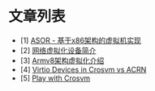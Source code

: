 # 文章列表

- [1] [ASOR - 基于x86架构的虚拟机实现](https://calinyara.github.io/technology/2019/08/05/asor-hypervisor.html)
- [2] [网络虚拟化设备简介](https://calinyara.github.io/technology/2019/08/22/vnet_interface.html)
- [3] [Armv8架构虚拟化介绍](https://calinyara.github.io/technology/2019/11/03/armv8-virtualization.html)
- [4] [Virtio Devices in Crosvm vs ACRN](https://calinyara.github.io/technology/2019/12/10/virtio-devices-in-crosvm-vs-ACRN.html)
- [5] [Play with Crosvm](https://calinyara.github.io/technology/2019/12/12/Play-with-Crosvm.html)
